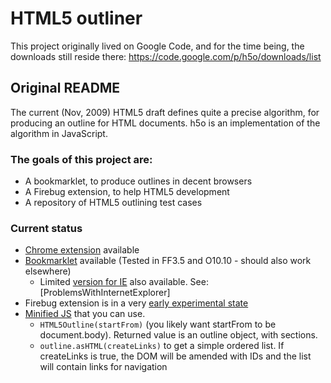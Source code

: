 # HTML5 outliner #

This project originally lived on Google Code, and for the time being, 
the downloads still reside there: https://code.google.com/p/h5o/downloads/list

## Original README ##

The current (Nov, 2009) HTML5 draft defines quite a precise algorithm, for producing an outline for HTML documents. h5o is an implementation of the algorithm in JavaScript.

### The goals of this project are: ###

* A bookmarklet, to produce outlines in decent browsers
* A Firebug extension, to help HTML5 development
* A repository of HTML5 outlining test cases

### Current status ###

* [Chrome extension](https://chrome.google.com/extensions/detail/afoibpobokebhgfnknfndkgemglggomo) available
* [Bookmarklet](http://code.google.com/p/h5o/downloads/list) available (Tested in FF3.5 and O10.10 - should also work elsewhere)
  - Limited [version for IE](http://h5o.googlecode.com/files/bookmarklet.for.ie.html) also available. See: [ProblemsWithInternetExplorer]
* Firebug extension is in a very [early experimental state](http://code.google.com/p/h5o/downloads/list)
* [Minified JS](http://code.google.com/p/h5o/downloads/list) that you can use.
  - `HTML5Outline(startFrom)` (you likely want startFrom to be document.body). Returned value is an outline object, with sections.
  - `outline.asHTML(createLinks)` to get a simple ordered list. If createLinks is true, the DOM will be amended with IDs and the list will contain links for navigation
